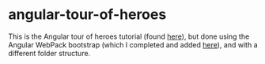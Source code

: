 # angular-tour-of-heroes

This is the Angular tour of heroes tutorial (found [here](https://angular.io/docs/ts/latest/tutorial/)),
but done using the Angular WebPack bootstrap (which I completed and added [here](https://github.com/theRealRobG/angular-webpack-boilerplate)),
and with a different folder structure.
